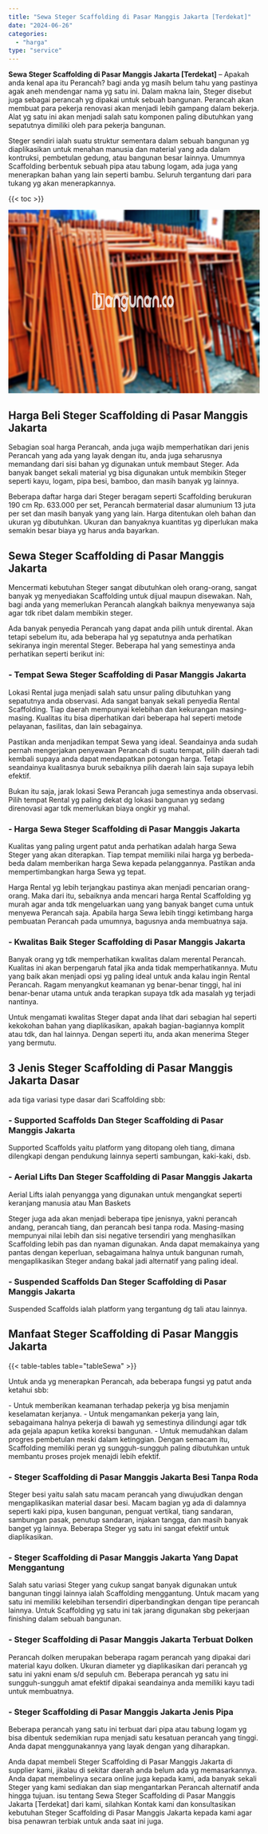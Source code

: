 ```yaml
---
title: "Sewa Steger Scaffolding di Pasar Manggis Jakarta [Terdekat]"
date: "2024-06-26"
categories: 
  - "harga"
type: "service"
---
```


**Sewa Steger Scaffolding di Pasar Manggis Jakarta \[Terdekat\]** – Apakah anda kenal apa itu Perancah? bagi anda yg masih belum tahu yang pastinya agak aneh mendengar nama yg satu ini. Dalam makna lain, Steger disebut juga sebagai perancah yg dipakai untuk sebuah bangunan. Perancah akan membuat para pekerja renovasi akan menjadi lebih gampang dalam bekerja. Alat yg satu ini akan menjadi salah satu komponen paling dibutuhkan yang sepatutnya dimiliki oleh para pekerja bangunan.

Steger sendiri ialah suatu struktur sementara dalam sebuah bangunan yg diaplikasikan untuk menahan manusia dan material yang ada dalam kontruksi, pembetulan gedung, atau bangunan besar lainnya. Umumnya Scaffolding berbentuk sebuah pipa atau tabung logam, ada juga yang menerapkan bahan yang lain seperti bambu. Seluruh tergantung dari para tukang yg akan menerapkannya.

{{< toc >}}

![Sewa Steger Scaffolding di Pasar Manggis Jakarta [Terdekat]](/images/sewa-scaffolding-steger-06.png)

## Harga Beli Steger Scaffolding di Pasar Manggis Jakarta

Sebagian soal harga Perancah, anda juga wajib memperhatikan dari jenis Perancah yang ada yang layak dengan itu, anda juga seharusnya memandang dari sisi bahan yg digunakan untuk membaut Steger. Ada banyak banget sekali material yg bisa digunakan untuk membikin Steger seperti kayu, logam, pipa besi, bamboo, dan masih banyak yg lainnya.

Beberapa daftar harga dari Steger beragam seperti Scaffolding berukuran 190 cm Rp. 633.000 per set, Perancah bermaterial dasar alumunium 13 juta per set dan masih banyak yang yang lain. Harga ditentukan oleh bahan dan ukuran yg dibutuhkan. Ukuran dan banyaknya kuantitas yg diperlukan maka semakin besar biaya yg harus anda bayarkan.

## Sewa Steger Scaffolding di Pasar Manggis Jakarta

Mencermati kebutuhan Steger sangat dibutuhkan oleh orang-orang, sangat banyak yg menyediakan Scaffolding untuk dijual maupun disewakan. Nah, bagi anda yang memerlukan Perancah alangkah baiknya menyewanya saja agar tdk ribet dalam membikin steger.

Ada banyak penyedia Perancah yang dapat anda pilih untuk dirental. Akan tetapi sebelum itu, ada beberapa hal yg sepatutnya anda perhatikan sekiranya ingin merental Steger. Beberapa hal yang semestinya anda perhatikan seperti berikut ini:

### \- Tempat Sewa Steger Scaffolding di Pasar Manggis Jakarta

Lokasi Rental juga menjadi salah satu unsur paling dibutuhkan yang sepatutnya anda observasi. Ada sangat banyak sekali penyedia Rental Scaffolding. Tiap daerah mempunyai kelebihan dan kekurangan masing-masing. Kualitas itu bisa diperhatikan dari beberapa hal seperti metode pelayanan, fasilitas, dan lain sebagainya.

Pastikan anda menjadikan tempat Sewa yang ideal. Seandainya anda sudah pernah mengerjakan penyewaan Perancah di suatu tempat, pilih daerah tadi kembali supaya anda dapat mendapatkan potongan harga. Tetapi seandainya kualitasnya buruk sebaiknya pilih daerah lain saja supaya lebih efektif.

Bukan itu saja, jarak lokasi Sewa Perancah juga semestinya anda observasi. Pilih tempat Rental yg paling dekat dg lokasi bangunan yg sedang direnovasi agar tdk memerlukan biaya ongkir yg mahal.

### \- Harga Sewa Steger Scaffolding di Pasar Manggis Jakarta

Kualitas yang paling urgent patut anda perhatikan adalah harga Sewa Steger yang akan diterapkan. Tiap tempat memiliki nilai harga yg berbeda-beda dalam memberikan harga Sewa kepada pelanggannya. Pastikan anda mempertimbangkan harga Sewa yg tepat.

Harga Rental yg lebih terjangkau pastinya akan menjadi pencarian orang-orang. Maka dari itu, sebaiknya anda mencari harga Rental Scaffolding yg murah agar anda tdk mengeluarkan uang yang banyak banget cuma untuk menyewa Perancah saja. Apabila harga Sewa lebih tinggi ketimbang harga pembuatan Perancah pada umumnya, bagusnya anda membuatnya saja.

### \- Kwalitas Baik Steger Scaffolding di Pasar Manggis Jakarta

Banyak orang yg tdk memperhatikan kwalitas dalam merental Perancah. Kualitas ini akan berpengaruh fatal jika anda tidak memperhatikannya. Mutu yang baik akan menjadi opsi yg paling ideal untuk anda kalau ingin Rental Perancah. Ragam menyangkut keamanan yg benar-benar tinggi, hal ini benar-benar utama untuk anda terapkan supaya tdk ada masalah yg terjadi nantinya.

Untuk mengamati kwalitas Steger dapat anda lihat dari sebagian hal seperti kekokohan bahan yang diaplikasikan, apakah bagian-bagiannya komplit atau tdk, dan hal lainnya. Dengan seperti itu, anda akan menerima Steger yang bermutu.

## 3 Jenis Steger Scaffolding di Pasar Manggis Jakarta Dasar

ada tiga variasi type dasar dari Scaffolding sbb:

### \- Supported Scaffolds Dan Steger Scaffolding di Pasar Manggis Jakarta

Supported Scaffolds yaitu platform yang ditopang oleh tiang, dimana dilengkapi dengan pendukung lainnya seperti sambungan, kaki-kaki, dsb.

### \- Aerial Lifts Dan Steger Scaffolding di Pasar Manggis Jakarta

Aerial Lifts ialah penyangga yang digunakan untuk mengangkat seperti keranjang manusia atau Man Baskets

Steger juga ada akan menjadi beberapa tipe jenisnya, yakni perancah andang, perancah tiang, dan perancah besi tanpa roda. Masing-masing mempunyai nilai lebih dan sisi negative tersendiri yang menghasilkan Scaffolding lebih pas dan nyaman digunakan. Anda dapat memakainya yang pantas dengan keperluan, sebagaimana halnya untuk bangunan rumah, mengaplikasikan Steger andang bakal jadi alternatif yang paling ideal.

### \- Suspended Scaffolds Dan Steger Scaffolding di Pasar Manggis Jakarta

Suspended Scaffolds ialah platform yang tergantung dg tali atau lainnya.

## Manfaat Steger Scaffolding di Pasar Manggis Jakarta

{{< table-tables table="tableSewa" >}}

Untuk anda yg menerapkan Perancah, ada beberapa fungsi yg patut anda ketahui sbb:

\- Untuk memberikan keamanan terhadap pekerja yg bisa menjamin keselamatan kerjanya. - Untuk mengamankan pekerja yang lain, sebagaimana halnya pekerja di bawah yg semestinya dilindungi agar tdk ada gejala apapun ketika koreksi bangunan. - Untuk memudahkan dalam progres pembetulan meski dalam ketinggian. Dengan semacam itu, Scaffolding memiliki peran yg sungguh-sungguh paling dibutuhkan untuk membantu proses projek menajdi lebih efektif.

### \- Steger Scaffolding di Pasar Manggis Jakarta Besi Tanpa Roda

Steger besi yaitu salah satu macam perancah yang diwujudkan dengan mengaplikasikan material dasar besi. Macam bagian yg ada di dalamnya seperti kaki pipa, kusen bangunan, penguat vertikal, tiang sandaran, sambungan pasak, penutup sandaran, injakan tangga, dan masih banyak banget yg lainnya. Beberapa Steger yg satu ini sangat efektif untuk diaplikasikan.

### \- Steger Scaffolding di Pasar Manggis Jakarta Yang Dapat Menggantung

Salah satu variasi Steger yang cukup sangat banyak digunakan untuk bangunan tinggi lainnya ialah Scaffolding menggantung. Untuk macam yang satu ini memiliki kelebihan tersendiri diperbandingkan dengan tipe perancah lainnya. Untuk Scaffolding yg satu ini tak jarang digunakan sbg pekerjaan finishing dalam sebuah bangunan.

### \- Steger Scaffolding di Pasar Manggis Jakarta Terbuat Dolken

Perancah dolken merupakan beberapa ragam perancah yang dipakai dari material kayu dolken. Ukuran diameter yg diaplikasikan dari perancah yg satu ini yakni enam s/d sepuluh cm. Beberapa perancah yg satu ini sungguh-sungguh amat efektif dipakai seandainya anda memiliki kayu tadi untuk membuatnya.

### \- Steger Scaffolding di Pasar Manggis Jakarta Jenis Pipa

Beberapa perancah yang satu ini terbuat dari pipa atau tabung logam yg bisa dibentuk sedemikian rupa menjadi satu kesatuan perancah yang tinggi. Anda dapat menggunakannya yang layak dengan yang diharapkan.

Anda dapat membeli Steger Scaffolding di Pasar Manggis Jakarta di supplier kami, jikalau di sekitar daerah anda belum ada yg memasarkannya. Anda dapat membelinya secara online juga kepada kami, ada banyak sekali Steger yang kami sediakan dan siap mengantarkan Perancah alternatif anda hingga tujuan. isu tentang Sewa Steger Scaffolding di Pasar Manggis Jakarta \[Terdekat\] dari kami, silahkan Kontak kami dan konsultasikan kebutuhan Steger Scaffolding di Pasar Manggis Jakarta kepada kami agar bisa penawran terbiak untuk anda saat ini juga.
